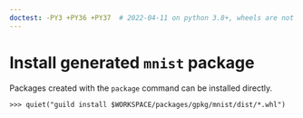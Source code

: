 ```yaml
---
doctest: -PY3 +PY36 +PY37  # 2022-04-11 on python 3.8+, wheels are not available for h5py<3, so we fail to build. These tests can't currently pass on python 3.8+
---
```


# Install generated `mnist` package

Packages created with the `package` command can be installed directly.

    >>> quiet("guild install $WORKSPACE/packages/gpkg/mnist/dist/*.whl")
